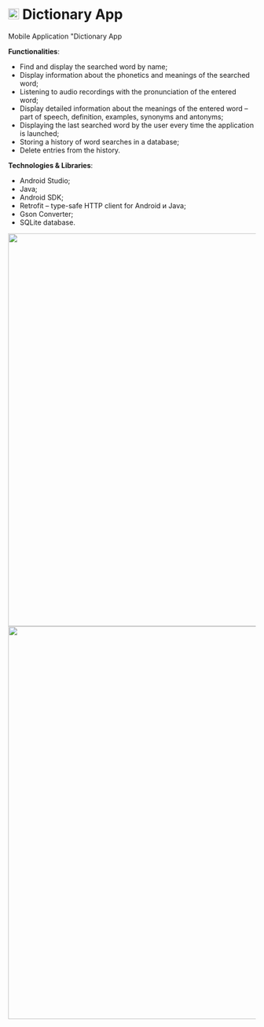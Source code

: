 # <img src="https://user-images.githubusercontent.com/83454633/198883983-f6517a28-23a3-4c89-b803-6835e1f41f16.png" width="22"> Dictionary App
Mobile Application "Dictionary App

**Functionalities**:
- Find and display the searched word by name;
- Display information about the phonetics and meanings of the searched word;
- Listening to audio recordings with the pronunciation of the entered word;
- Display detailed information about the meanings of the entered word – part of speech, definition, examples, synonyms and antonyms;
- Displaying the last searched word by the user every time the application is launched;
- Storing a history of word searches in a database;
- Delete entries from the history.

**Technologies & Libraries**:
- Android Studio;
- Java;
- Android SDK;
- Retrofit – type-safe HTTP client for Android и Java;
- Gson Converter;
- SQLite database.

<img src="https://user-images.githubusercontent.com/83454633/198883838-62206e43-46f5-4cd4-9245-a64afb0b3bbf.jpg" width="800">

<img src="https://user-images.githubusercontent.com/83454633/198883873-d7f402e5-ecea-49bd-9080-e948a9f47638.jpg" width="800">
